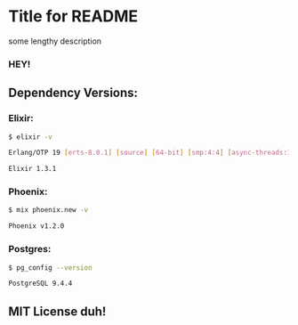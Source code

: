# Title for README

some lengthy description

### HEY!

## Dependency Versions:
### Elixir:
```bash
$ elixir -v

Erlang/OTP 19 [erts-8.0.1] [source] [64-bit] [smp:4:4] [async-threads:10] [hipe] [kernel-poll:false] [dtrace]

Elixir 1.3.1
```
### Phoenix:
```bash
$ mix phoenix.new -v

Phoenix v1.2.0
```
### Postgres:
```bash
$ pg_config --version

PostgreSQL 9.4.4
```

<!-- blurby blurby -->


## MIT License duh!
